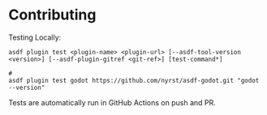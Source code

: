 # Contributing

Testing Locally:

```shell
asdf plugin test <plugin-name> <plugin-url> [--asdf-tool-version <version>] [--asdf-plugin-gitref <git-ref>] [test-command*]

#
asdf plugin test godot https://github.com/nyrst/asdf-godot.git "godot --version"
```

Tests are automatically run in GitHub Actions on push and PR.

